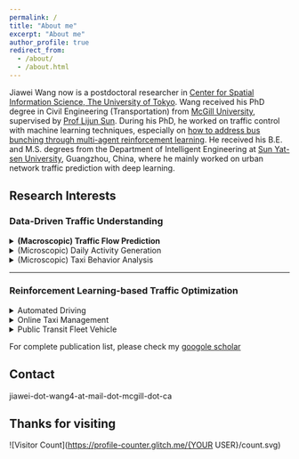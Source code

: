 ```yaml
---
permalink: /
title: "About me"
excerpt: "About me"
author_profile: true
redirect_from: 
  - /about/
  - /about.html
---
```

Jiawei Wang now is a postdoctoral researcher in [Center for Spatial Information Science, The University of Tokyo](http://www.csis.u-tokyo.ac.jp/english/). Wang received his PhD degree in Civil Engineering (Transportation) from [McGill University](https://www.mcgill.ca/engineering/), supervised by [Prof Lijun Sun](https://lijunsun.github.io/). 
During his PhD, he worked on traffic control with machine learning techniques, especially on [how to address bus bunching through multi-agent reinforcement learning](https://transitgym.github.io/). He received his B.E. and M.S. degrees from the Department of Intelligent Engineering at [Sun Yat-sen University](http://www.sysu.edu.cn/cn/index.htm), Guangzhou, China, where he mainly worked on urban network traffic prediction with deep learning.

## Research Interests

### Data-Driven Traffic Understanding

<details>
<summary><b>(Macroscopic) Traffic Flow Prediction</b></summary>

**Wang J**, Chen R, He Z. 
**Traffic speed prediction for urban transportation network: A path-based deep learning approach.**  
*Transportation Research Part C: Emerging Technologies*, 2019, 100: 372–385.

</details>


<details>
<summary>(Microscopic) Daily Activity Generation</summary>

**Wang J**, Jiang R, Yang C, et al. 
**Large language models as urban residents: An LLM agent framework for personal mobility generation**. 
*NeurIPS*, 2024.  

</details>

<details>
<summary>(Microscopic) Taxi Behavior Analysis</summary>

Cai H, **Wang J**\*, Li B, et al. 
**Understanding the daily operations of electric taxis: From macro-patterns to micro-behaviors**. 
*Transportation Research Part D: Transport and Environment*, 2024, 128: 104079.

</details> 

---

### **Reinforcement Learning-based Traffic Optimization**
<details>
<summary>Automated Driving</summary>

**Wang J**, Shi T, Wu Y, et al. 
**Multi-agent graph reinforcement learning for connected automated driving**. 
*ICML Workshop on AI for Autonomous Driving (AIAD)*, 2020.

</details> 

<details>
<summary>Online Taxi Management</summary>

**Wang J **, Cai H, Sun L, et al. 
**MERCI: Multi-agent reinforcement learning for enhancing on-demand electric taxi operations**. 
*Computers & Industrial Engineering*, 2024: 110711.
 
</details> 


<details>
<summary>Public Transit Fleet Vehicle</summary>

   - **Wang J**, Sun L. **Dynamic holding control to avoid bus bunching: A multi-agent deep reinforcement learning framework**. *Transportation Research Part C: Emerging Technologies*, 2020, 116: 102661.  
   
   - **Wang J**, Sun L. **Reducing bus bunching with asynchronous multi-agent reinforcement learning**. IJCAI 2021.  
   
   - **Wang J**, Sun L. **Robust dynamic bus control: A distributional multi-agent reinforcement learning approach**. *IEEE Transactions on Intelligent Transportation Systems*, 2022, 24(4): 4075–4088.  
   
   - **Wang J**, Sun L. **Multi-objective multi-agent deep reinforcement learning to reduce bus bunching for multi-line services with a shared corridor**. *Transportation Research Part C: Emerging Technologies*, 2023, 155: 104309.  
</details> 

For complete publication list, please check my [googole scholar](https://scholar.google.com/citations?hl=zh-CN&user=Y1gU9wYAAAAJ&view_op=list_works&sortby=pubdate)

Contact
------
jiawei-dot-wang4-at-mail-dot-mcgill-dot-ca

Thanks for visiting
------
![Visitor Count](https://profile-counter.glitch.me/{YOUR USER}/count.svg)